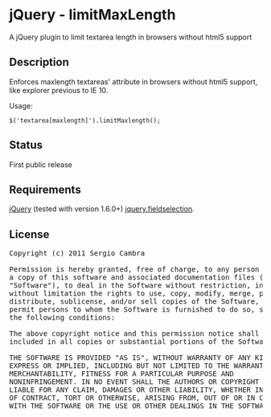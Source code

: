 # jQuery - limitMaxLength

A jQuery plugin to limit textarea length in browsers without html5 support

## Description

Enforces maxlength textareas' attribute in browsers without html5 support,
like explorer previous to IE 10.

Usage:

    $('textarea[maxlength]').limitMaxlength();

## Status

First public release

## Requirements

[jQuery](http://jquery.com) (tested with version 1.6.0+)
[jquery.fieldselection](https://github.com/localhost/jquery-fieldselection).

## License

<pre>
Copyright (c) 2011 Sergio Cambra

Permission is hereby granted, free of charge, to any person obtaining
a copy of this software and associated documentation files (the
"Software"), to deal in the Software without restriction, including
without limitation the rights to use, copy, modify, merge, publish,
distribute, sublicense, and/or sell copies of the Software, and to
permit persons to whom the Software is furnished to do so, subject to
the following conditions:

The above copyright notice and this permission notice shall be
included in all copies or substantial portions of the Software.

THE SOFTWARE IS PROVIDED "AS IS", WITHOUT WARRANTY OF ANY KIND,
EXPRESS OR IMPLIED, INCLUDING BUT NOT LIMITED TO THE WARRANTIES OF
MERCHANTABILITY, FITNESS FOR A PARTICULAR PURPOSE AND
NONINFRINGEMENT. IN NO EVENT SHALL THE AUTHORS OR COPYRIGHT HOLDERS BE
LIABLE FOR ANY CLAIM, DAMAGES OR OTHER LIABILITY, WHETHER IN AN ACTION
OF CONTRACT, TORT OR OTHERWISE, ARISING FROM, OUT OF OR IN CONNECTION
WITH THE SOFTWARE OR THE USE OR OTHER DEALINGS IN THE SOFTWARE.
</pre>
